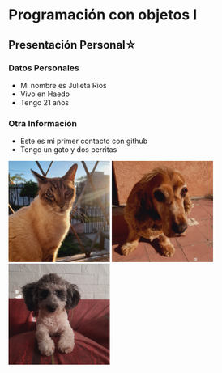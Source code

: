 # Programación con objetos I
## Presentación Personal☆

### Datos Personales
- Mi nombre es Julieta Rios
- Vivo en Haedo
- Tengo 21 años


### Otra Información
- Este es mi primer contacto con github
- Tengo un gato y dos perritas

<img src="20230927_181549.jpg" width="200" height="200">  <img src="20240601_132421.jpg" width="200" height="200"> <img src="20240215_180257.jpg" width="200" height="200"> 
